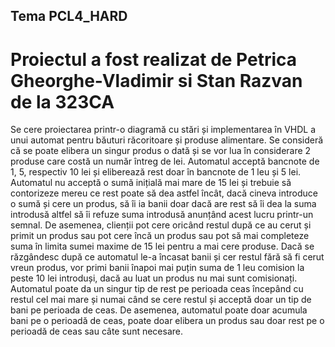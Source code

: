## Tema PCL4_HARD

# Proiectul a fost realizat de Petrica Gheorghe-Vladimir si Stan Razvan de la 323CA

Se cere proiectarea printr-o diagramă cu stări și implementarea în VHDL a unui automat pentru băuturi răcoritoare și produse alimentare. Se consideră că se poate elibera un singur produs o dată și se vor lua în considerare 2 produse care costă un număr întreg de lei. Automatul acceptă bancnote de 1, 5, respectiv 10 lei și eliberează rest doar în bancnote de 1 leu și 5 lei. Automatul nu acceptă o sumă inițială mai mare de 15 lei și trebuie să contorizeze mereu ce rest poate să dea astfel încât, dacă cineva introduce o sumă și cere un produs, să îi ia banii doar dacă are rest să îi dea la suma introdusă altfel să îi refuze suma introdusă anunțând acest lucru printr-un semnal. De asemenea, clienții pot cere oricând restul după ce au cerut și primit un produs sau pot cere încă un produs sau pot să mai completeze suma în limita sumei maxime de 15 lei pentru a mai cere produse. Dacă se răzgândesc după ce automatul le-a încasat banii și cer restul fără să fi cerut vreun produs, vor primi banii înapoi mai puțin suma de 1 leu comision la peste 10 lei introduși, dacă au luat un produs nu mai sunt comisionați. Automatul poate da un singur tip de rest pe perioada ceas începând cu restul cel mai mare și numai când se cere restul și acceptă doar un tip de bani pe perioada de ceas. De asemenea, automatul poate doar acumula bani pe o perioadă de ceas, poate doar elibera un produs sau doar rest pe o perioadă de ceas sau câte sunt necesare.
